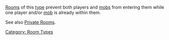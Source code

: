 [Rooms](:Category:_Rooms.md "wikilink") of this
[type](:Category:_Room_Types.md "wikilink") prevent both players and
[mobs](:Category:_Mobs.md "wikilink") from entering them while one
player and/or [mob](:Category:_Mobs.md "wikilink") is already within
them.

See also [Private Rooms](Private_Rooms.md "wikilink").

[Category: Room Types](Category:_Room_Types "wikilink")
